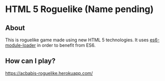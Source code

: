 # HTML 5 Roguelike (Name pending)

## About
This is roguelike game made using new HTML 5 technologies. It uses
[es6-module-loader](https://github.com/ModuleLoader/es6-module-loader) in order
to benefit from ES6.

## How can I play?
https://acbabis-roguelike.herokuapp.com/
